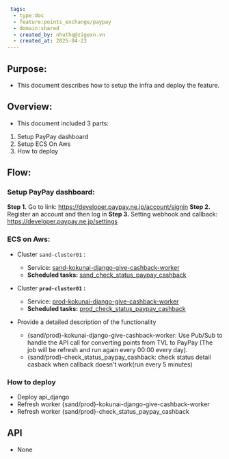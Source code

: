 ```yaml
 tags:
  - type:doc
  - feature:points_exchange/paypay
  - domain:shared
  - created_by: nhuthq@zigexn.vn
  - created_at: 2025-04-23
----
```

## Purpose:

- This document describes how to setup the infra and deploy the feature.

## Overview:

- This document included 3 parts:

1. Setup PayPay dashboard
2. Setup ECS On Aws
3. How to deploy

## Flow:

### Setup PayPay dashboard:

**Step 1.** Go to link: https://developer.paypay.ne.jp/account/signin
**Step 2.** Register an account and then log in
**Step 3.** Setting webhook and callback: https://developer.paypay.ne.jp/settings

### ECS on Aws:

- Cluster `sand-cluster01` :

  - Service: [sand-kokunai-django-give-cashback-worker](https://ap-northeast-1.console.aws.amazon.com/ecs/v2/clusters/sand-cluster01/services/sand-kokunai-django-give-cashback-worker/health?region=ap-northeast-1)
  - **Scheduled tasks:** [sand_check_status_paypay_cashback](https://ap-northeast-1.console.aws.amazon.com/ecs/v2/clusters/sand-cluster01/scheduled-tasks/sand_check_status_paypay_cashback?region=ap-northeast-1)

- Cluster **`prod-cluster01` :**

  - Service: [prod-kokunai-django-give-cashback-worker](https://ap-northeast-1.console.aws.amazon.com/ecs/v2/clusters/prod-cluster01/services/prod-kokunai-django-give-cashback-worker/health?region=ap-northeast-1)
  - **Scheduled tasks:** [prod_check_status_paypay_cashback](https://ap-northeast-1.console.aws.amazon.com/ecs/v2/clusters/prod-cluster01/scheduled-tasks/prod_check_status_paypay_cashback?region=ap-northeast-1)

- Provide a detailed description of the functionality
  - {sand/prod}-kokunai-django-give-cashback-worker: Use Pub/Sub to handle the API call for converting points from TVL to PayPay (The job will be refresh and run again every 00:00 every day).
  - {sand/prod}-check_status_paypay_cashback: check status detail casback when callback doesn't work(run every 5 minutes)

### How to deploy

- Deploy api_django
- Refresh worker {sand/prod}-kokunai-django-give-cashback-worker
- Refresh worker {sand/prod}-check_status_paypay_cashback

## API

- None
